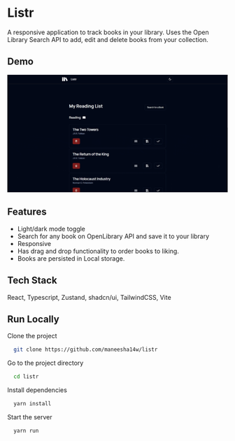 
# Listr

A responsive application to track books in your library. Uses the Open Library Search API to add, edit and delete books from your collection. 



## Demo

![Demo-gif](https://github.com/maneesha14w/listr/blob/main/listr.gif?raw=true)

## Features

- Light/dark mode toggle
- Search for any book on OpenLibrary API and save it to your library
- Responsive
- Has drag and drop functionality to order books to liking.
- Books are persisted in Local storage.
## Tech Stack

React, Typescript, Zustand, shadcn/ui, TailwindCSS, Vite



## Run Locally

Clone the project

```bash
  git clone https://github.com/maneesha14w/listr
```

Go to the project directory

```bash
  cd listr
```

Install dependencies

```bash
  yarn install
```

Start the server

```bash
  yarn run
```


